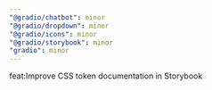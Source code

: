 ```yaml
---
"@gradio/chatbot": minor
"@gradio/dropdown": minor
"@gradio/icons": minor
"@gradio/storybook": minor
"gradio": minor
---
```


feat:Improve CSS token documentation in Storybook
